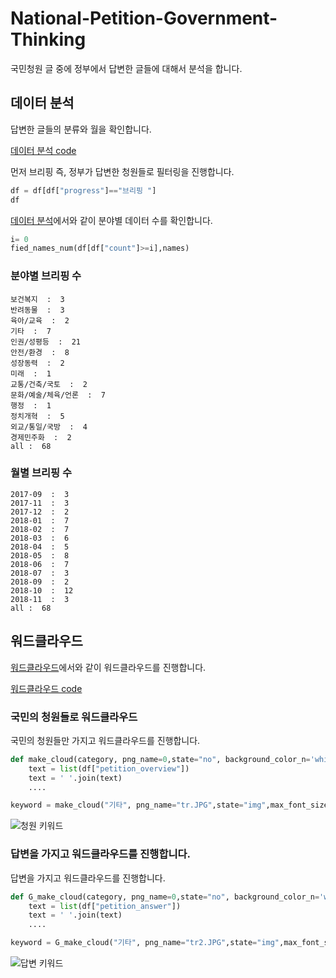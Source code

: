 # National-Petition-Government-Thinking
국민청원 글 중에 정부에서 답변한 글들에 대해서 분석을 합니다.

## 데이터 분석
 답변한 글들의 분류와 월을 확인합니다. 
 
 [데이터 분석 code](https://github.com/newhiwoong/National-Petition/blob/master/Government-Thinking/Data_Analysis.ipynb)
 
 먼저 브리핑 즉, 정부가 답변한 청원들로 필터링을 진행합니다. 
``` python
df = df[df["progress"]=="브리핑 "]
df
```

 [데이터 분석](https://github.com/newhiwoong/National-Petition/tree/master/Data-Analysis)에서와 같이 분야별 데이터 수를 확인합니다.

``` python
i= 0
fied_names_num(df[df["count"]>=i],names)
```

### 분야별 브리핑 수 
``` 
보건복지  :  3
반려동물  :  3
육아/교육  :  2
기타  :  7
인권/성평등  :  21
안전/환경  :  8
성장동력  :  2
미래  :  1
교통/건축/국토  :  2
문화/예술/체육/언론  :  7
행정  :  1
정치개혁  :  5
외교/통일/국방  :  4
경제민주화  :  2
all :  68
```

### 월별 브리핑 수 
``` 
2017-09  :  3
2017-11  :  3
2017-12  :  2
2018-01  :  7
2018-02  :  7
2018-03  :  6
2018-04  :  5
2018-05  :  8
2018-06  :  7
2018-07  :  3
2018-09  :  2
2018-10  :  12
2018-11  :  3
all :  68
```

## 워드클라우드
 [워드클라우드](https://github.com/newhiwoong/National-Petition/tree/master/Word-Cloud)에서와 같이 워드클라우드를 진행합니다.

 [워드클라우드 code](https://github.com/newhiwoong/National-Petition/blob/master/Government-Thinking/Word_Cloud.ipynb)

### 국민의 청원들로 워드클라우드
국민의 청원들만 가지고 워드클라우드를 진행합니다. 
``` python
def make_cloud(category, png_name=0,state="no", background_color_n='white', max_font_size_n = 40):
    text = list(df["petition_overview"])
    text = ' '.join(text)
    ....
```
``` python
keyword = make_cloud("기타", png_name="tr.JPG",state="img",max_font_size_n = 100,background_color_n='black')0
```

![청원 키워드](https://d2mxuefqeaa7sj.cloudfront.net/s_6BA2A63FD25F3FE0CBB3C54FF3212310B170B7FB25E38BF989986B9924C49C1E_1546599419684_tr1.png)

### 답변을 가지고 워드클라우드를 진행합니다.
답변을 가지고 워드클라우드를 진행합니다.  
``` python
def G_make_cloud(category, png_name=0,state="no", background_color_n='white', max_font_size_n = 40):
    text = list(df["petition_answer"])
    text = ' '.join(text)
    ....
```

``` python
keyword = G_make_cloud("기타", png_name="tr2.JPG",state="img",max_font_size_n = 100,background_color_n='black')
```

![답변 키워드](https://d2mxuefqeaa7sj.cloudfront.net/s_6BA2A63FD25F3FE0CBB3C54FF3212310B170B7FB25E38BF989986B9924C49C1E_1546703939804_ga.png)

